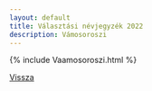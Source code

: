 ```yaml
---
layout: default
title: Választási névjegyzék 2022
description: Vámosoroszi
---
```


{% include Vaamosoroszi.html %}

[Vissza](./)